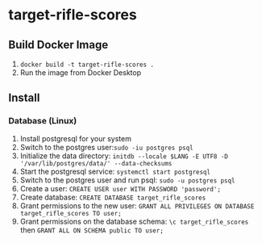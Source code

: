 # target-rifle-scores

## Build Docker Image
1. `docker build -t target-rifle-scores .`
2. Run the image from Docker Desktop

## Install

### Database (Linux)
1. Install postgresql for your system
2. Switch to the postgres user:`sudo -iu postgres psql`
3. Initialize the data directory: `initdb --locale $LANG -E UTF8 -D '/var/lib/postgres/data/' --data-checksums`
4. Start the postgresql service: `systemctl start postgresql`
5. Switch to the postgres user and run psql: `sudo -u postgres psql`
6. Create a user: `CREATE USER user WITH PASSWORD 'password';`
7. Create database: `CREATE DATABASE target_rifle_scores`
8. Grant permissions to the new user: `GRANT ALL PRIVILEGES ON DATABASE target_rifle_scores TO user;`
9. Grant permissions on the database schema: `\c target_rifle_scores` then `GRANT ALL ON SCHEMA public TO user;`